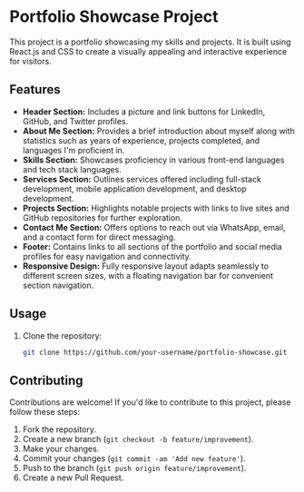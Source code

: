 # Portfolio Showcase Project

This project is a portfolio showcasing my skills and projects. It is built using React.js and CSS to create a visually appealing and interactive experience for visitors.

## Features

- **Header Section:** Includes a picture and link buttons for LinkedIn, GitHub, and Twitter profiles.
- **About Me Section:** Provides a brief introduction about myself along with statistics such as years of experience, projects completed, and languages I'm proficient in.
- **Skills Section:** Showcases proficiency in various front-end languages and tech stack languages.
- **Services Section:** Outlines services offered including full-stack development, mobile application development, and desktop development.
- **Projects Section:** Highlights notable projects with links to live sites and GitHub repositories for further exploration.
- **Contact Me Section:** Offers options to reach out via WhatsApp, email, and a contact form for direct messaging.
- **Footer:** Contains links to all sections of the portfolio and social media profiles for easy navigation and connectivity.
- **Responsive Design:** Fully responsive layout adapts seamlessly to different screen sizes, with a floating navigation bar for convenient section navigation.

## Usage

1. Clone the repository:
   ```bash
   git clone https://github.com/your-username/portfolio-showcase.git

## Contributing

Contributions are welcome! If you'd like to contribute to this project, please follow these steps:

1. Fork the repository.
2. Create a new branch (`git checkout -b feature/improvement`).
3. Make your changes.
4. Commit your changes (`git commit -am 'Add new feature'`).
5. Push to the branch (`git push origin feature/improvement`).
6. Create a new Pull Request.
